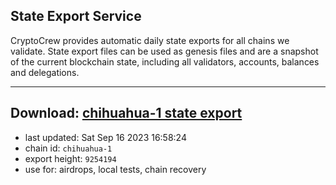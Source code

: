 ## State Export Service
CryptoCrew provides automatic daily state exports for all chains we validate. State export files can be used as genesis files and are a snapshot of the current blockchain state, including all validators, accounts, balances and delegations.

---
**Download: [chihuahua-1 state export](https://dl.ccvalidators.com/SERVICE/chihuahua/chihuahua-1_export_9254194.json)**
---

- last updated: Sat Sep 16 2023 16:58:24
- chain id: `chihuahua-1`
- export height: `9254194`
- use for: airdrops, local tests, chain recovery
